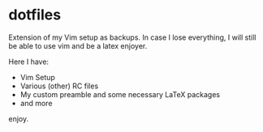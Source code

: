 # dotfiles
Extension of my Vim setup as backups. In case I lose everything, I will still be able to use vim and be a latex enjoyer.

Here I have: 
- Vim Setup
- Various (other) RC files
- My custom preamble and some necessary LaTeX packages
- and more

enjoy.
